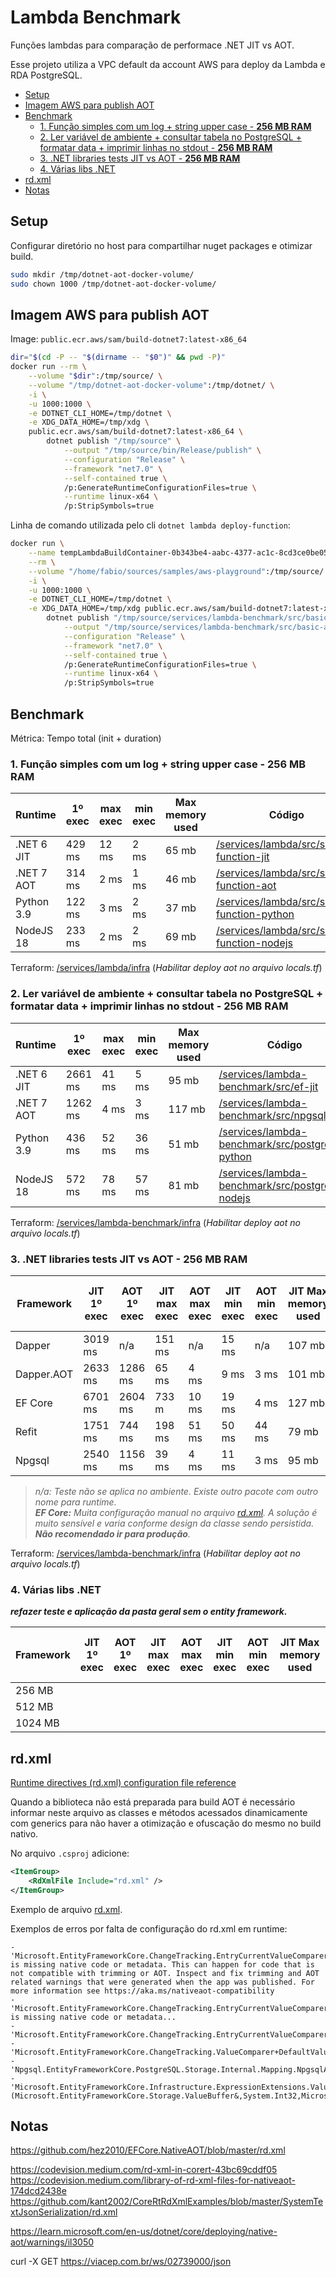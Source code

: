 # Lambda Benchmark

Funções lambdas para comparação de performace .NET JIT vs AOT.

Esse projeto utiliza a VPC default da account AWS para deploy da Lambda e RDA PostgreSQL.

- [Setup](#setup)
- [Imagem AWS para publish AOT](#imagem-aws-para-publish-aot)
- [Benchmark](#benchmark)
  - [1. Função simples com um log + string upper case - **256 MB RAM**](#1-função-simples-com-um-log--string-upper-case---256-mb-ram)
  - [2. Ler variável de ambiente + consultar tabela no PostgreSQL + formatar data + imprimir linhas no stdout - **256 MB RAM**](#2-ler-variável-de-ambiente--consultar-tabela-no-postgresql--formatar-data--imprimir-linhas-no-stdout---256-mb-ram)
  - [3. .NET libraries tests JIT vs AOT - **256 MB RAM**](#3-net-libraries-tests-jit-vs-aot---256-mb-ram)
  - [4. Várias libs .NET](#4-várias-libs-net)
- [rd.xml](#rdxml)
- [Notas](#notas)

## Setup

Configurar diretório no host para compartilhar nuget packages e otimizar build.

```bash
sudo mkdir /tmp/dotnet-aot-docker-volume/
sudo chown 1000 /tmp/dotnet-aot-docker-volume/
```

## Imagem AWS para publish AOT

Image: `public.ecr.aws/sam/build-dotnet7:latest-x86_64`

```bash
dir="$(cd -P -- "$(dirname -- "$0")" && pwd -P)"
docker run --rm \
    --volume "$dir":/tmp/source/ \
    --volume "/tmp/dotnet-aot-docker-volume":/tmp/dotnet/ \
    -i \
    -u 1000:1000 \
    -e DOTNET_CLI_HOME=/tmp/dotnet \
    -e XDG_DATA_HOME=/tmp/xdg \
    public.ecr.aws/sam/build-dotnet7:latest-x86_64 \
        dotnet publish "/tmp/source" \
            --output "/tmp/source/bin/Release/publish" \
            --configuration "Release" \
            --framework "net7.0" \
            --self-contained true \
            /p:GenerateRuntimeConfigurationFiles=true \
            --runtime linux-x64 \
            /p:StripSymbols=true
```

Linha de comando utilizada pelo cli `dotnet lambda deploy-function`:

```bash
docker run \
    --name tempLambdaBuildContainer-0b343be4-aabc-4377-ac1c-8cd3ce0be050 \
    --rm \
    --volume "/home/fabio/sources/samples/aws-playground":/tmp/source/ \
    -i \
    -u 1000:1000 \
    -e DOTNET_CLI_HOME=/tmp/dotnet \
    -e XDG_DATA_HOME=/tmp/xdg public.ecr.aws/sam/build-dotnet7:latest-x86_64 \
        dotnet publish "/tmp/source/services/lambda-benchmark/src/basic-aot" \
            --output "/tmp/source/services/lambda-benchmark/src/basic-aot/bin/Release/net7.0/publish" \
            --configuration "Release" \
            --framework "net7.0" \
            --self-contained true \
            /p:GenerateRuntimeConfigurationFiles=true \
            --runtime linux-x64 \
            /p:StripSymbols=true
```

## Benchmark

Métrica: Tempo total (init + duration)

### 1. Função simples com um log + string upper case - **256 MB RAM**

| Runtime       | 1º exec   | max exec  | min exec  | Max memory used   | Código |
|---------------|-----------|-----------|-----------|-------------------|--------|
| .NET 6 JIT    | 429 ms    | 12 ms     | 2 ms      | 65 mb             | [/services/lambda/src/simple-function-jit](/services/lambda/src/simple-function-jit) |
| .NET 7 AOT    | 314 ms    | 2 ms      | 1 ms      | 46 mb             | [/services/lambda/src/simple-function-aot](/services/lambda/src/simple-function-aot) |
| Python 3.9    | 122 ms    | 3 ms      | 2 ms      | 37 mb             | [/services/lambda/src/simple-function-python](/services/lambda/src/simple-function-python) |
| NodeJS 18     | 233 ms    | 2 ms      | 2 ms      | 69 mb             | [/services/lambda/src/simple-function-nodejs](/services/lambda/src/simple-function-nodejs) |

Terraform: [/services/lambda/infra](/services/lambda/infra) (*Habilitar deploy aot no arquivo locals.tf*)

### 2. Ler variável de ambiente + consultar tabela no PostgreSQL + formatar data + imprimir linhas no stdout - **256 MB RAM**

| Runtime       | 1º exec   | max exec  | min exec  | Max memory used   | Código |
|---------------|-----------|-----------|-----------|-------------------|--------|
| .NET 6 JIT    | 2661 ms   | 41 ms     | 5 ms      | 95 mb             | [/services/lambda-benchmark/src/ef-jit](/services/lambda-benchmark/src/ef-jit) |
| .NET 7 AOT    | 1262 ms   | 4 ms      | 3 ms      | 117 mb            | [/services/lambda-benchmark/src/npgsql-aot](/services/lambda-benchmark/src/npgsql-aot) |
| Python 3.9    | 436 ms    | 52 ms     | 36 ms     | 51 mb             | [/services/lambda-benchmark/src/postgresql-python](/services/lambda-benchmark/src/postgresql-python) |
| NodeJS 18     | 572 ms    | 78 ms     | 57 ms     | 81 mb             | [/services/lambda-benchmark/src/postgresql-nodejs](/services/lambda-benchmark/src/postgresql-nodejs) |

Terraform: [/services/lambda-benchmark/infra](/services/lambda-benchmark/infra) (*Habilitar deploy aot no arquivo locals.tf*)

### 3. .NET libraries tests JIT vs AOT - **256 MB RAM**

| Framework     | JIT 1º exec   | AOT 1º exec   | JIT max exec  | AOT max exec  | JIT min exec  | AOT min exec  | JIT Max memory used   | AOT Max memory used   |
|---------------|---------------|---------------|---------------|---------------|---------------|---------------|-----------------------|-----------------------|
| Dapper        | 3019 ms       | n/a           | 151 ms        | n/a           | 15 ms         | n/a           | 107 mb                | n/a                   |
| Dapper.AOT    | 2633 ms       | 1286 ms       | 65 ms         | 4 ms          | 9 ms          | 3 ms          | 101 mb                | 115 mb                |
| EF Core       | 6701 ms       | 2604 ms       | 733 m         | 10 ms         | 19 ms         | 4 ms          | 127 mb                | 182 mb                |
| Refit         | 1751 ms       | 744 ms        | 198 ms        | 51 ms         | 50 ms         | 44 ms         | 79 mb                 | 60 mb                 |
| Npgsql        | 2540 ms       | 1156 ms       | 39 ms         | 4 ms          | 11 ms         | 3 ms          | 95 mb                 | 116 mb                |

> *n/a: Teste não se aplica no ambiente. Existe outro pacote com outro nome para runtime.*  
> ***EF Core:** Muita configuração manual no arquivo [rd.xml](src/ef-aot/rd.xml). A solução é muito sensível e varia conforme design da classe sendo persistida. **Não recomendado ir para produção**.*

Terraform: [/services/lambda-benchmark/infra](/services/lambda-benchmark/infra) (*Habilitar deploy aot no arquivo locals.tf*)

### 4. Várias libs .NET

***refazer teste e aplicação da pasta geral sem o entity framework.***

| Framework | JIT 1º exec   | AOT 1º exec   | JIT max exec  | AOT max exec  | JIT min exec  | AOT min exec  | JIT Max memory used   | AOT Max memory used   |
|-----------|---------------|---------------|---------------|---------------|---------------|---------------|-----------------------|-----------------------|
| 256 MB    | |
| 512 MB    | |
| 1024 MB   | |

## rd.xml

[Runtime directives (rd.xml) configuration file reference](https://learn.microsoft.com/en-us/windows/uwp/dotnet-native/runtime-directives-rd-xml-configuration-file-reference)

Quando a biblioteca não está preparada para build AOT é necessário informar neste arquivo as classes e métodos acessados dinamicamente com generics para não haver a otimização e ofuscação do mesmo no build nativo.

No arquivo `.csproj` adicione:

```xml
<ItemGroup>
    <RdXmlFile Include="rd.xml" />
</ItemGroup>
```

Exemplo de arquivo [rd.xml](src/ef-aot/rd.xml).

Exemplos de erros por falta de configuração do rd.xml em runtime:

```log
- 'Microsoft.EntityFrameworkCore.ChangeTracking.EntryCurrentValueComparer`1[System.Guid]' is missing native code or metadata. This can happen for code that is not compatible with trimming or AOT. Inspect and fix trimming and AOT related warnings that were generated when the app was published. For more information see https://aka.ms/nativeaot-compatibility
- 'Microsoft.EntityFrameworkCore.ChangeTracking.EntryCurrentValueComparer`1[System.Guid]' is missing native code or metadata...
- 'Microsoft.EntityFrameworkCore.ChangeTracking.EntryCurrentValueComparer`1[System.Guid]'...
- 'Microsoft.EntityFrameworkCore.ChangeTracking.ValueComparer+DefaultValueComparer`1[System.Guid]'...
- 'Npgsql.EntityFrameworkCore.PostgreSQL.Storage.Internal.Mapping.NpgsqlArrayArrayTypeMapping+SingleDimensionalArrayComparer`1[Microsoft.EntityFrameworkCore.LTree]'...
- 'Microsoft.EntityFrameworkCore.Infrastructure.ExpressionExtensions.ValueBufferTryReadValue[System.Guid](Microsoft.EntityFrameworkCore.Storage.ValueBuffer&,System.Int32,Microsoft.EntityFrameworkCore.Metadata.IPropertyBase)'...
```


## Notas

https://github.com/hez2010/EFCore.NativeAOT/blob/master/rd.xml

https://codevision.medium.com/rd-xml-in-corert-43bc69cddf05
https://codevision.medium.com/library-of-rd-xml-files-for-nativeaot-174dcd2438e
https://github.com/kant2002/CoreRtRdXmlExamples/blob/master/SystemTextJsonSerialization/rd.xml

https://learn.microsoft.com/en-us/dotnet/core/deploying/native-aot/warnings/il3050


curl -X GET https://viacep.com.br/ws/02739000/json